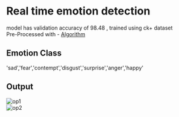 # **Real time emotion detection**
model has validation accuracy of 98.48 , trained using ck+ dataset<br />
Pre-Processed with - <a href="https://github.com/ajayg99/Edge-Detection-using-Hybrid-Dynamic-Binary-Threshold" target="_blank">Algorithm</a>
## **Emotion Class**
'sad','fear','contempt','disgust','surprise','anger','happy'
## **Output**
![op1](https://user-images.githubusercontent.com/45633028/136155770-6f15f5e9-51a7-441e-ac38-4a717c05c4bd.png)<br />
![op2](https://user-images.githubusercontent.com/45633028/136155773-c55061fa-3602-4aef-b0a7-cb7eadfa9b2f.png)


